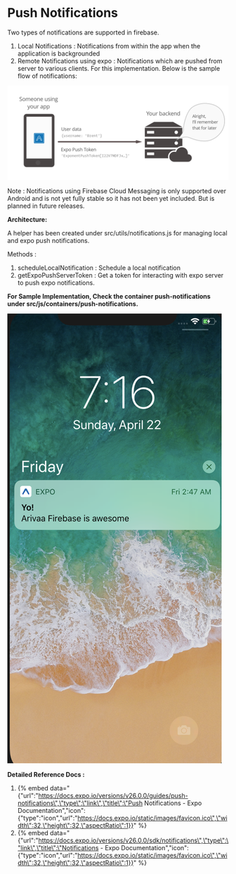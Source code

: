 # Push Notifications

Two types of notifications are supported in firebase. 

1. Local Notifications : Notifications from within the app when the application is backgrounded
2. Remote Notifications using expo : Notifications which are pushed from server to various clients. For this implementation. Below is the sample flow of notifications:

![](../.gitbook/assets/image.png)

Note : Notifications using Firebase Cloud Messaging is only supported over Android and is not yet fully stable so it has not been yet included. But is planned in future releases.

**Architecture:**

A helper has been created under src/utils/notifications.js for managing local and expo push notifications.

Methods : 

1. scheduleLocalNotification : Schedule a local notification
2. getExpoPushServerToken : Get a token for interacting with expo server to push expo notifications.

 

**For Sample Implementation, Check the container push-notifications under src/js/containers/push-notifications.**

![](../.gitbook/assets/image%20%281%29.png)

**Detailed Reference Docs :** 

1. {% embed data="{\"url\":\"https://docs.expo.io/versions/v26.0.0/guides/push-notifications\",\"type\":\"link\",\"title\":\"Push Notifications - Expo Documentation\",\"icon\":{\"type\":\"icon\",\"url\":\"https://docs.expo.io/static/images/favicon.ico\",\"width\":32,\"height\":32,\"aspectRatio\":1}}" %}
2. {% embed data="{\"url\":\"https://docs.expo.io/versions/v26.0.0/sdk/notifications\",\"type\":\"link\",\"title\":\"Notifications - Expo Documentation\",\"icon\":{\"type\":\"icon\",\"url\":\"https://docs.expo.io/static/images/favicon.ico\",\"width\":32,\"height\":32,\"aspectRatio\":1}}" %}



